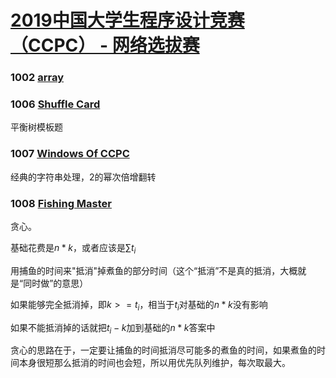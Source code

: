 # [2019中国大学生程序设计竞赛（CCPC） - 网络选拔赛](http://acm.hdu.edu.cn/contests/contest_show.php?cid=869)

### 1002 [array](http://acm.hdu.edu.cn/contests/contest_showproblem.php?pid=1002&cid=869)

### 1006 [Shuffle Card](http://acm.hdu.edu.cn/contests/contest_showproblem.php?pid=1006&cid=869) 

平衡树模板题

### 1007 [Windows Of CCPC](http://acm.hdu.edu.cn/contests/contest_showproblem.php?pid=1007&cid=869)

经典的字符串处理，2的幂次倍增翻转

### 1008 [Fishing Master](http://acm.hdu.edu.cn/contests/contest_showproblem.php?pid=1008&cid=869)

贪心。

基础花费是$n*k$，或者应该是$\sum{t_i}$

用捕鱼的时间来"抵消"掉煮鱼的部分时间（这个“抵消”不是真的抵消，大概就是“同时做”的意思）

如果能够完全抵消掉，即$k>=t_i$，相当于$t_i$对基础的$n*k$没有影响

如果不能抵消掉的话就把$t_i-k$加到基础的$n*k$答案中

贪心的思路在于，一定要让捕鱼的时间抵消尽可能多的煮鱼的时间，如果煮鱼的时间本身很短那么抵消的时间也会短，所以用优先队列维护，每次取最大。